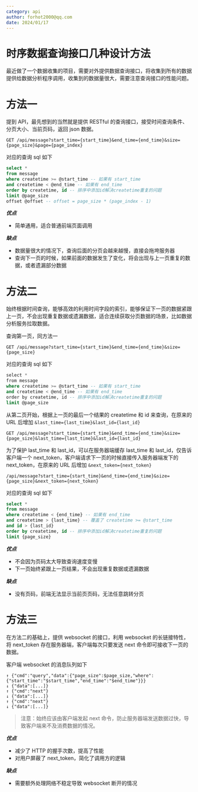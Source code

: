 ```yaml
---
category: api
author: forhot2000@qq.com
date: 2024/01/17
---
```


# 时序数据查询接口几种设计方法

最近做了一个数据收集的项目，需要对外提供数据查询接口，将收集到所有的数据提供给数据分析程序调用，收集到的数据量很大，需要注意查询接口的性能问题。

# 方法一

提到 API，最先想到的当然就是提供 RESTful 的查询接口，接受时间查询条件、分页大小、当前页码，返回 json 数据。

```
GET /api/message?start_time={start_time}&end_time={end_time}&size={page_size}&page={page_index}
```

对应的查询 sql 如下

```sql
select *
from message
where createtime >= @start_time -- 如果有 start_time
and createtime < @end_time -- 如果有 end_time
order by createtime, id -- 排序中添加id解决createtime重复的问题
limit @page_size
offset @offset -- offset = page_size * (page_index - 1)
```

**_优点_**

- 简单通用，适合普通前端页面调用

**_缺点_**

- 数据量很大的情况下，查询后面的分页会越来越慢，直接会拖垮服务器
- 查询下一页的时候，如果前面的数据发生了变化，将会出现与上一页重复的数据，或者遗漏部分数据

# 方法二

始终根据时间查询，能够高效的利用时间字段的索引，能够保证下一页的数据紧跟上一页，不会出现重复数据或遗漏数据，适合连续获取分页数据的场景，比如数据分析服务拉取数据。

查询第一页，同方法一

```
GET /api/message?start_time={start_time}&end_time={end_time}&size={page_size}
```

对应的查询 sql 如下

```sql
select * 
from message 
where createtime >= @start_time -- 如果有 start_time
and createtime < @end_time -- 如果有 end_time
order by createtime, id -- 排序中添加id解决createtime重复的问题
limit @page_size
```

从第二页开始，根据上一页的最后一个结果的 createtime 和 id 来查询，在原来的 URL 后增加 `&last_time={last_time}&last_id={last_id}`

```
GET /api/message?start_time={start_time}&end_time={end_time}&size={page_size}&last_time={last_time}&last_id={last_id}
```

为了保护 last_time 和 last_id，可以在服务器端缓存 last_time 和 last_id，仅告诉客户端一个 next_token，客户端请求下一页的时候直接传入服务器端发下的 next_token，在原来的 URL 后增加 `&next_token={next_token}`

```
/api/message?start_time={start_time}&end_time={end_time}&size={page_size}&next_token={next_token}
```

对应的查询 sql 如下

```sql
select *
from message
where createtime < {end_time} -- 如果有 end_time
and createtime > {last_time} -- 覆盖了 createtime >= @start_time
and id > {last_id}
order by createtime, id -- 排序中添加id解决createtime重复的问题
limit {page_size}
```

**_优点_**

- 不会因为页码太大导致查询速度变慢
- 下一页始终紧跟上一页结果，不会出现重复数据或遗漏数据

**_缺点_**

- 没有页码，前端无法显示当前页页码，无法任意跳转分页

# 方法三

在方法二的基础上，提供 websocket 的接口，利用 websocket 的长链接特性，将 next_token 存在服务器端，客户端每次只要发送 next 命令即可接收下一页的数据。

客户端 websocket 的消息队列如下

```
↑ {"cmd":"query","data":{"page_size":$page_size,"where":{"start_time":"$start_time","end_time":"$end_time"}}}
↓ {"data":[...]}
↑ {"cmd":"next"}
↓ {"data":[...]}
↑ {"cmd":"next"}
↓ {"data":[...]}
```

> 注意：始终应该由客户端发起 next 命令，防止服务器端发送数据过快，导致客户端来不及消费数据的情况。

**_优点_**

- 减少了 HTTP 的握手次数，提高了性能
- 对用户屏蔽了 next_token，简化了调用方的逻辑

**_缺点_**

- 需要额外处理网络不稳定导致 websocket 断开的情况
